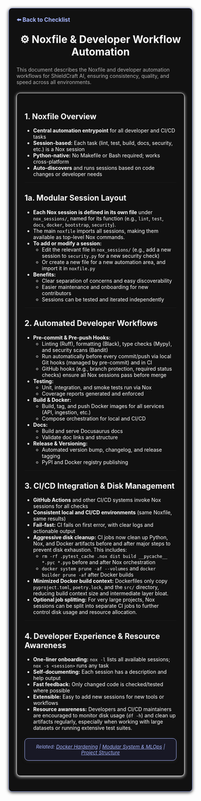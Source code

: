 <section style="border:1px solid #a5b4fc; border-radius:10px; margin:1.5em 0; box-shadow:0 2px 8px #222; padding:1.5em; background:#111; color:#fff;">
<div style="margin-bottom:1.5em;">
  <a href="./checklist.md" style="color:#a5b4fc; font-weight:bold; text-decoration:none; font-size:1.1em;">⬅️ Back to Checklist</a>
</div>
<h1 align="center" style="margin-top:0; font-size:2em;">⚙️ Noxfile & Developer Workflow Automation</h1>
<div style="margin-bottom:1.2em; color:#b3b3b3; font-size:1em;">
  This document describes the Noxfile and developer automation workflows for ShieldCraft AI, ensuring consistency, quality, and speed across all environments.
</div>

<section style="border:1px solid #e0e0e0; border-radius:10px; margin:1.5em 0; box-shadow:0 2px 8px #f0f0f0; padding:1.5em; background:#111; color:#fff;">

## 1. Noxfile Overview

*   **Central automation entrypoint** for all developer and CI/CD tasks
*   **Session-based:** Each task (lint, test, build, docs, security, etc.) is a Nox session
*   **Python-native:** No Makefile or Bash required; works cross-platform
*   **Auto-discovers** and runs sessions based on code changes or developer needs

***

## 1a. Modular Session Layout

*   **Each Nox session is defined in its own file** under `nox_sessions/`, named for its function (e.g., `lint`, `test`, `docs`, `docker`, `bootstrap`, `security`).
*   The main `noxfile` imports all sessions, making them available as top-level Nox commands.
*   **To add or modify a session:**
    *   Edit the relevant file in `nox_sessions/` (e.g., add a new session to `security.py` for a new security check)
    *   Or create a new file for a new automation area, and import it in `noxfile.py`
*   **Benefits:**
    *   Clear separation of concerns and easy discoverability
    *   Easier maintenance and onboarding for new contributors
    *   Sessions can be tested and iterated independently

***

## 2. Automated Developer Workflows

*   **Pre-commit & Pre-push Hooks:**
    *   Linting (Ruff), formatting (Black), type checks (Mypy), and security scans (Bandit)
    *   Run automatically before every commit/push via local Git hooks (managed by pre-commit) and in CI
    *   GitHub hooks (e.g., branch protection, required status checks) ensure all Nox sessions pass before merge
*   **Testing:**
    *   Unit, integration, and smoke tests run via Nox
    *   Coverage reports generated and enforced
*   **Build & Docker:**
    *   Build, tag, and push Docker images for all services (API, ingestion, etc.)
    *   Compose orchestration for local and CI/CD
*   **Docs:**
    *   Build and serve Docusaurus docs
    *   Validate doc links and structure
*   **Release & Versioning:**
    *   Automated version bump, changelog, and release tagging
    *   PyPI and Docker registry publishing

***

## 3. CI/CD Integration & Disk Management

*   **GitHub Actions** and other CI/CD systems invoke Nox sessions for all checks
*   **Consistent local and CI/CD environments** (same Noxfile, same results)
*   **Fail-fast:** CI fails on first error, with clear logs and actionable output
*   **Aggressive disk cleanup:** CI jobs now clean up Python, Nox, and Docker artifacts before and after major steps to prevent disk exhaustion. This includes:
    *   `rm -rf .pytest_cache .nox dist build __pycache__ *.pyc *.pyo` before and after Nox orchestration
    *   `docker system prune -af --volumes` and `docker builder prune -af` after Docker builds
*   **Minimized Docker build context:** Dockerfiles only copy `pyproject.toml`, `poetry.lock`, and the `src/` directory, reducing build context size and intermediate layer bloat.
*   **Optional job splitting:** For very large projects, Nox sessions can be split into separate CI jobs to further control disk usage and resource allocation.

***

## 4. Developer Experience & Resource Awareness

*   **One-liner onboarding:** `nox -l` lists all available sessions; `nox -s <session>` runs any task
*   **Self-documenting:** Each session has a description and help output
*   **Fast feedback:** Only changed code is checked/tested where possible
*   **Extensible:** Easy to add new sessions for new tools or workflows
*   **Resource awareness:** Developers and CI/CD maintainers are encouraged to monitor disk usage (`df -h`) and clean up artifacts regularly, especially when working with large datasets or running extensive test suites.

<section style="border:1px solid #a5b4fc; border-radius:10px; margin:1.5em 0; box-shadow:0 2px 8px #222; padding:1em; background:#181825; color:#a5b4fc; font-size:0.95em; text-align:center;">
  <em>Related: <a href="./docker_hardening.md" style="color:#a5b4fc;">Docker Hardening</a> | <a href="./modular_mlops_governance.md" style="color:#a5b4fc;">Modular System & MLOps</a> | <a href="./project_structure.md" style="color:#a5b4fc;">Project Structure</a></em>
